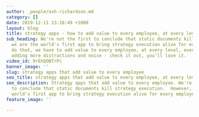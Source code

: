 ```yaml
---
author: _people/ash-richardson.md
category: []
date: 2019-12-11 13:18:49 +1000
layout: blog
title: strategy apps - how to add value to every employee, at every level, every day
sub_heading: We're not the first to conclude that static documents kill strategy execution.  However,
  we are the world's first app to bring strategy execution alive for every employee.  To
  do that, we have to add value to every employee, at every level, every day.  Without
  adding more distractions and noise - check it out, you'll love it.
video_id: 9rEhQOBTrPc
banner_image: ''
slug: strategy apps that add value to every employee
seo_title: strategy apps that add value to every employee, at every level, every day
seo_description: Strategy apps that add value to every employee. We're not the first
  to conclude that static documents kill strategy execution.  However, we are the
  world's first app to bring strategy execution alive for every employee.
feature_image: ''

---
```

